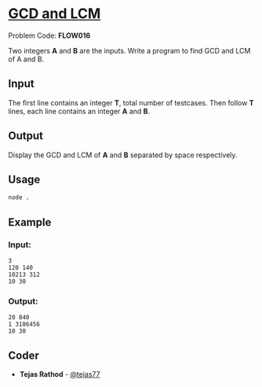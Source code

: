 
# [GCD and LCM](https://www.codechef.com/problems/FLOW016)
Problem Code: **FLOW016**

Two integers **A** and **B** are the inputs. Write a program to find GCD and LCM of A and B.

## Input

The first line contains an integer **T**, total number of testcases. Then follow **T** lines, each line contains an integer **A** and **B**.

## Output

Display the GCD and LCM of **A** and **B** separated by space respectively.

## Usage
```sh
node .
```
## Example
### Input:
```
3
120 140
10213 312
10 30
```
### Output:
```
20 840
1 3186456
10 30
```

## Coder

* **Tejas Rathod** - [@tejas77](https://github.com/tejas77)
